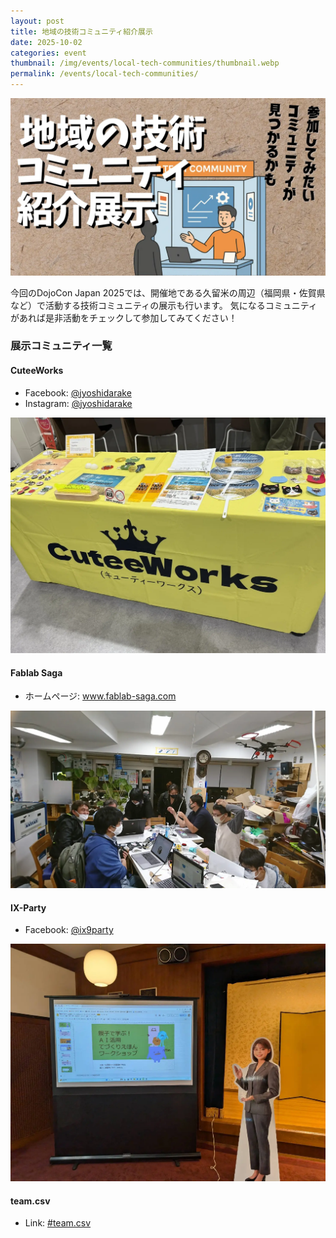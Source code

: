```yaml
---
layout: post
title: 地域の技術コミュニティ紹介展示
date: 2025-10-02
categories: event
thumbnail: /img/events/local-tech-communities/thumbnail.webp
permalink: /events/local-tech-communities/
---
```


<img class='w-full pb-8' src='/img/events/local-tech-communities/thumbnail.webp' alt='地域の技術コミュニティ紹介展示'>

今回のDojoCon Japan 2025では、開催地である久留米の周辺（福岡県・佐賀県など）で活動する技術コミュニティの展示も行います。
気になるコミュニティがあれば是非活動をチェックして参加してみてください！

### 展示コミュニティ一覧

#### CuteeWorks

- Facebook: <a href='https://www.facebook.com/jyoshidarake/' target='_blank'>@jyoshidarake</a>
- Instagram: <a href='https://www.instagram.com/jyoshidarake/' target='_blank'>@jyoshidarake</a>

<div class='flex justify-center'>
  <img class='w-4/5 py-3' src='/img/events/local-tech-communities/cutee-works.webp' alt='CuteeWorks の活動風景'>
</div>

#### Fablab Saga

- ホームページ: <a href='http://www.fablab-saga.com/' target='_blank'>www.fablab-saga.com</a>

<div class='flex justify-center'>
  <img class='w-4/5 py-3' src='/img/events/local-tech-communities/fablab-saga.webp' alt='Fablab Saga の活動風景'>
</div>

#### IX-Party

- Facebook: <a href='https://www.facebook.com/ix9party/' target='_blank'>@ix9party</a>

<div class='flex justify-center'>
  <img class='w-4/5 py-3' src='/img/events/local-tech-communities/ix-party.webp' alt='IX-Party の活動風景'>
</div>

#### team.csv

- Link: <a href='https://best.kurume-u.ac.jp/letter/hashtag/640bd95059edf54ff70617e0/' target='_blank'>#team.csv</a>
